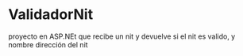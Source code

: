 # ValidadorNit
proyecto en ASP.NEt que recibe un nit y devuelve si el nit es valido, y nombre dirección del nit
